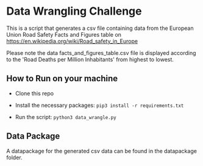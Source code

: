 # Data Wrangling Challenge
This is a script that generates a csv file containing data from the European Union Road Safety Facts and Figures table on https://en.wikipedia.org/wiki/Road_safety_in_Europe

Please note the data facts_and_figures_table.csv file is displayed according to the 'Road Deaths per Million Inhabitants' from highest to lowest.

## How to Run on your machine
- Clone this repo

- Install the necessary packages: `pip3 install -r requirements.txt`

- Run the script: `python3 data_wrangle.py`

## Data Package
A datapackage for the generated csv data can be found in the datapackage folder.


